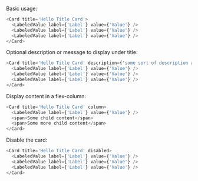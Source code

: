 Basic usage:

```js
<Card title='Hello Title Card'>
  <LabeledValue label={'Label'} value={'Value'} />
  <LabeledValue label={'Label'} value={'Value'} />
  <LabeledValue label={'Label'} value={'Value'} />
</Card>
```

Optional description or message to display under title:
```js
<Card title='Hello Title Card' description={'some sort of description about the buttons and values below'}>
  <LabeledValue label={'Label'} value={'Value'} />
  <LabeledValue label={'Label'} value={'Value'} />
  <LabeledValue label={'Label'} value={'Value'} />
</Card>
```

Display content in a flex-column:
```js
<Card title='Hello Title Card' column>
  <LabeledValue label={'Label'} value={'Value'} />
  <span>Some child content</span>
  <span>Some more child content</span>  
</Card>
```

Disable the card:
```js
<Card title='Hello Title Card' disabled>
  <LabeledValue label={'Label'} value={'Value'} />
  <LabeledValue label={'Label'} value={'Value'} />
  <LabeledValue label={'Label'} value={'Value'} />
</Card>
```
